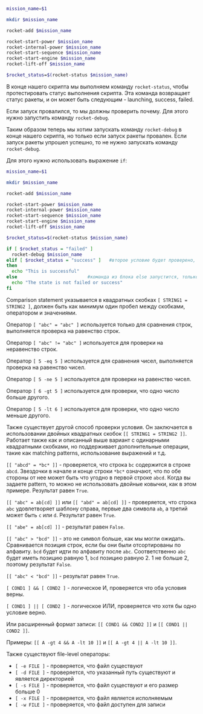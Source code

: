 ```bash
mission_name=$1

mkdir $mission_name

rocket-add $mission_name

rocket-start-power $mission_name
rocket-internal-power $mission_name
rocket-start-sequence $mission_name
rocket-start-engine $mission_name
rocket-lift-off $mission_name

$rocket_status=$(rocket-status $mission_name)
```

В конце нашего скрипта мы выполняем команду `rocket-status`, чтобы протестировать статус выполнения скрипта. Эта команда возвращает статус ракеты, и он может быть следующим - launching, success, failed.

Если запуск провалился, то мы должны проверить почему. Для этого нужно запустить команду `rocket-debug`.

Таким образом теперь мы хотим запускать команду `rocket-debug` в конце нашего скрипта, но только если запуск ракеты провален. Если запуск ракеты упрошел успешно, то не нужно запускать команду `rocket-debug`.

Для этого нужно использовать выражение `if`:

```bash
mission_name=$1

mkdir $mission_name

rocket-add $mission_name

rocket-start-power $mission_name
rocket-internal-power $mission_name
rocket-start-sequence $mission_name
rocket-start-engine $mission_name
rocket-lift-off $mission_name

$rocket_status=$(rocket-status $mission_name)

if [ $rocket_status = "failed" ]
  rocket-debug $mission_name
elif [ $rocket_status = "success" ]   #второе условие будет проверено, только если первое не равно True
then
  echo "This is successful"
else                          #команда из блока else запустится, только если первые два условия не равны True
  echo "The state is not failed or success"
fi
```

Comparison statement указывается в квадратных скобках `[ STRING1 = STRING2 ]`, должен быть как минимум один пробел между скобками, оператором и значениями.

Оператор `[ "abc" = "abc" ]` используется только для сравнения строк, выполняется проверка на равенство строк.

Оператор `[ "abc" != "abc" ]` используется для проверки на неравенство строк.

Оператор `[ 5 -eq 5 ]` используется для сравнения чисел, выполняется проверка на равенство чисел.

Оператор `[ 5 -ne 5 ]` используется для проверки на равенство чисел.

Оператор `[ 6 -gt 5 ]` используется для проверки, что одно число больше другого.

Оператор `[ 5 -lt 6 ]` используется для проверки, что одно число меньше другого.

Также существует другой способ проверки условия. Он заключается в использовании двойных квадратных скобок `[[ STRING1 = STRING2 ]]`. Работает также как и описанный выше вариант с одинарными квадратными скобками, но поддерживает дополнительные операции, такие как matching patterns, использование выражений и т.д.

`[[ "abcd" = *bc* ]]` - проверяется, что строка `bc` содержится в строке `abcd`. Звездочки в начале и конце строки `*bc*` означают, что по обе стороны от нее может быть что угодно в первой строке `abcd`. Когда вы задаете pattern, то можно не использовать двойные ковычки, как в этом примере. Результат равен `True`.

`[[ "abc" = ab[cd] ]]` или `[[ "abd" = ab[cd] ]]` - проверяется, что строка `abc` удовлетворяет шаблону справа, первые два символа `ab`, а третий может быть `c` или `d`. Результат равен `True`.

`[[ "abe" = ab[cd] ]]` - результат равен `False`.

`[[ "abc" > "bcd" ]]` - это не символ больше, как мы могли ожидать. Сравнивается позиция строк, если бы они были отсортированы по алфавиту. `bcd` будет идти по алфавиту после `abc`. Соответственно `abc` будет иметь позицию равную 1, `bcd` позицию равную 2. 1 не больше 2, поэтому результат `False`.

`[[ "abc" < "bcd" ]]` - результат равен `True`.

`[ COND1 ] && [ COND2 ]` - логическое И, проверяется что оба условия верны.

`[ COND1 ] || [ COND2 ]` - логическое ИЛИ, проверяется что хотя бы одно условие верно.

Или расширенный формат записи: `[[ COND1 && COND2 ]]` и `[[ COND1 || COND2 ]]`.

Примеры: `[[ A -gt 4 && A -lt 10 ]]` и `[[ A -gt 4 || A -lt 10 ]]`.

Также существуют file-level операторы:
- `[ -e FILE ]` - проверяется, что файл существуют
- `[ -d FILE ]` - проверяется, что указанный путь существуют и является директорией
- `[ -s FILE ]` - проверяется, что файл существуют и его размер больше 0
- `[ -x FILE ]` - проверяется, что файл является исполняемым
- `[ -w FILE ]` - проверяется, что файл доступен для записи